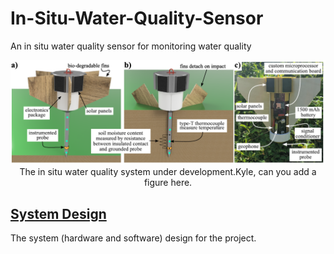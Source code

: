 # In-Situ-Water-Quality-Sensor
An in situ water quality sensor for monitoring water quality




<p align="center">
<img src="image.PNG" alt="drawing" width="700"/> <br> 
The in situ water quality system under development.Kyle, can you add a figure here. 
</p>
<p align="center">
</p>



## [System Design](System_design)
The system (hardware and software) design for the project.






























